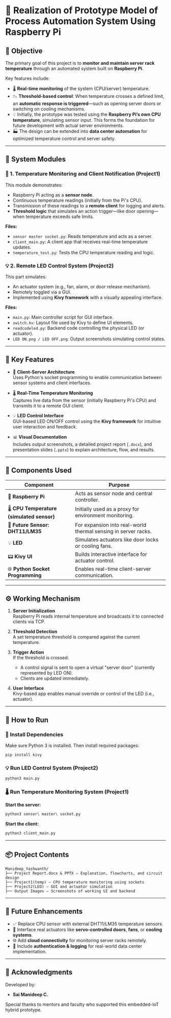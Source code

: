 
# 🔧 Realization of Prototype Model of Process Automation System Using Raspberry Pi

## 🎯 Objective

The primary goal of this project is to **monitor and maintain server rack temperature** through an automated system built on **Raspberry Pi**.

Key features include:
- 🌡️ **Real-time monitoring** of the system (CPU/server) temperature.
- 📉 **Threshold-based control**: When temperature crosses a defined limit, an **automatic response is triggered**—such as opening server doors or switching on cooling mechanisms.
- 💡 Initially, the prototype was tested using the **Raspberry Pi’s own CPU temperature**, simulating sensor input. This forms the foundation for future development with actual server environments.
- 🏭 The design can be extended into **data center automation** for optimized temperature control and server safety.
---
## 🧩 System Modules

### 🧪 1. Temperature Monitoring and Client Notification (Project1)

This module demonstrates:
- Raspberry Pi acting as a **sensor node**.
- Continuous temperature readings (initially from the Pi's CPU).
- Transmission of these readings to a **remote client** for logging and alerts.
- **Threshold logic** that simulates an action trigger—like door opening—when temperature exceeds safe limits.

**Files:**
- `sensor master socket.py`: Reads temperature and acts as a server.
- `client_main.py`: A client app that receives real-time temperature updates.
- `temperature_test.py`: Tests the CPU temperature reading and logic.

### 💡 2. Remote LED Control System (Project2)

This part simulates:
- An actuator system (e.g., fan, alarm, or door release mechanism).
- Remotely toggled via a GUI.
- Implemented using **Kivy framework** with a visually appealing interface.

**Files:**
- `main.py`: Main controller script for GUI interface.
- `switch.kv`: Layout file used by Kivy to define UI elements.
- `readcodeled.py`: Backend code controlling the physical LED (or actuator).
- `LED ON.png / LED OFF.png`: Output screenshots simulating control states.
---
## 🧠 Key Features

- 🔁 **Client-Server Architecture**  
  Uses Python's socket programming to enable communication between sensor systems and client interfaces.

- 🌡️ **Real-Time Temperature Monitoring**  
  Captures live data from the sensor (initially Raspberry Pi's CPU) and transmits it to a remote GUI client.

- 💡 **LED Control Interface**  
  GUI-based LED ON/OFF control using the **Kivy framework** for intuitive user interaction and feedback.

- 📊 **Visual Documentation**  
  Includes output screenshots, a detailed project report (`.docx`), and presentation slides (`.pptx`) to explain architecture, flow, and results.
---
## 🧱 Components Used

| Component                  | Purpose                                                                 |
|---------------------------|-------------------------------------------------------------------------|
| 🧠 **Raspberry Pi**        | Acts as sensor node and central controller.                            |
| 🌡️ **CPU Temperature (simulated sensor)** | Initially used as a proxy for environment monitoring.           |
| 🧪 **Future Sensor: DHT11/LM35** | For expansion into real-world thermal sensing in server racks.     |
| 💡 **LED**                | Simulates actuators like door locks or cooling fans.                   |
| 📟 **Kivy UI**             | Builds interactive interface for actuator control.                     |
| 🌐 **Python Socket Programming** | Enables real-time client-server communication.                      |

---
## ⚙️ Working Mechanism

1. **Server Initialization**  
   Raspberry Pi reads internal temperature and broadcasts it to connected clients via TCP.

2. **Threshold Detection**  
   A set temperature threshold is compared against the current temperature.

3. **Trigger Action**  
   If the threshold is crossed:
   - A control signal is sent to open a virtual "server door" (currently represented by LED ON).
   - Clients are updated immediately.

4. **User Interface**  
   Kivy-based app enables manual override or control of the LED (i.e., actuator).
---

## 🚀 How to Run

### 🔧 Install Dependencies

Make sure Python 3 is installed. Then install required packages:

```bash
pip install kivy
```


### 💡 Run LED Control System (Project2)

```bash
python3 main.py
```


### 🌡️ Run Temperature Monitoring System (Project1)

**Start the server:**

```bash
python3 sensor\ master\ socket.py
```

**Start the client:**

```bash
python3 client_main.py
```
---

## 📦 Project Contents

```
Manideep_Yashwanth/
├── Project Report.docx & PPTX – Explanation, flowcharts, and circuit design
├── Project1(temp) – CPU temperature monitoring using sockets
├── Project2(LED) – GUI and actuator simulation
├── Output Images – Screenshots of working UI and backend
```
---
## 🚀 Future Enhancements

- ✅ Replace CPU sensor with external DHT11/LM35 temperature sensors.
- 🧰 Interface real actuators like **servo-controlled doors**, **fans**, or **cooling systems**.
- 🌐 Add **cloud connectivity** for monitoring server racks remotely.
- 🔐 Include **authentication & logging** for real-world data center implementation.

---
## 🙌 Acknowledgments

Developed by:
- **Sai Manideep C.**

Special thanks to mentors and faculty who supported this embedded-IoT hybrid prototype.
